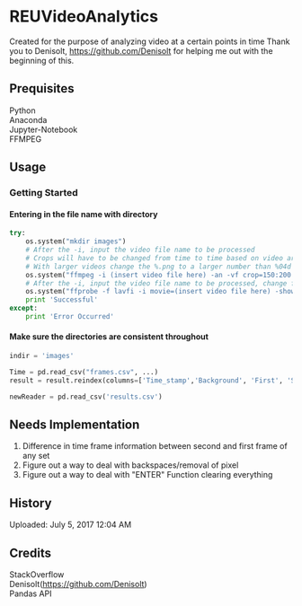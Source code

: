 # REUVideoAnalytics

Created for the purpose of analyzing video at a certain points in time
Thank you to Denisolt, https://github.com/Denisolt for helping me out with the beginning of this.

## Prequisites
Python<br>Anaconda<br>Jupyter-Notebook<br>FFMPEG

## Usage
### Getting Started
#### Entering in the file name with directory
```python
try:
    os.system("mkdir images")
    # After the -i, input the video file name to be processed
    # Crops will have to be changed from time to time based on video area/placement
    # With larger videos change the %.png to a larger number than %04d 
    os.system("ffmpeg -i (insert video file here) -an -vf crop=150:200:990:500,eq=contrast=10 images/%06d.png") 
    # After the -i, input the video file name to be processed, change frames.csv if needed
    os.system("ffprobe -f lavfi -i movie=(insert video file here) -show_frames -show_entries frame=pkt_pts_time -of csv=p=0 >       frames.csv")
    print 'Successful'
except:
    print 'Error Occurred'
```
#### Make sure the directories are consistent throughout
```python
indir = 'images'
```
```python
Time = pd.read_csv("frames.csv", ...)
result = result.reindex(columns=['Time_stamp','Background', 'First', 'Second', 'Third', 'Fourth']).to_csv('results.csv', index=True)
```

```python
newReader = pd.read_csv('results.csv')
```
## Needs Implementation
1. Difference in time frame information between second and first frame of any set
2. Figure out a way to deal with backspaces/removal of pixel
3. Figure out a way to deal with "ENTER" Function clearing everything

## History

Uploaded: July 5, 2017 12:04 AM

## Credits

StackOverflow<br>Denisolt(https://github.com/Denisolt)<br>Pandas API
